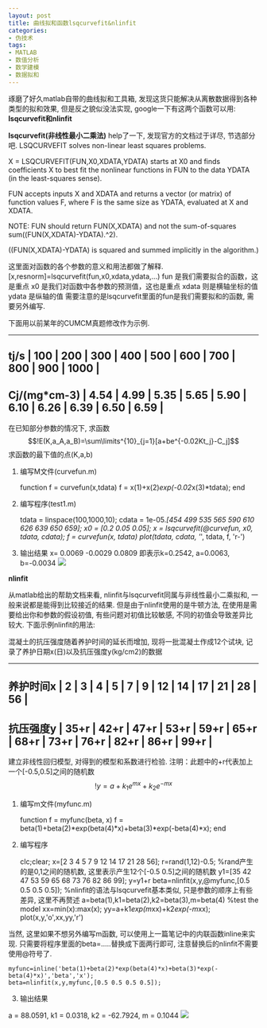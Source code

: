 ```yaml
---
layout: post
title: 曲线拟和函数lsqcurvefit&nlinfit
categories:
- 伪技术
tags:
- MATLAB
- 数值分析
- 数学建模
- 数据拟和
---
```


琢磨了好久matlab自带的曲线拟和工具箱, 发现这货只能解决从离散数据得到各种类型的拟和效果, 但是反之貌似没法实现, google一下有这两个函数可以用:
**lsqcurvefit和nlinfit**

**lsqcurvefit(非线性最小二乘法)**
help了一下, 发现官方的文档过于详尽, 节选部分吧.
LSQCURVEFIT solves non-linear least squares problems.

X = LSQCURVEFIT(FUN,X0,XDATA,YDATA) starts at X0 and finds coefficients X to best fit the nonlinear functions in FUN to the data YDATA (in the least-squares sense).

FUN accepts inputs X and XDATA and returns a vector (or matrix) of function values F, where F is the same size as YDATA, evaluated at X and XDATA.

NOTE: FUN should return FUN(X,XDATA) and not the sum-of-squares sum((FUN(X,XDATA)-YDATA).^2).

((FUN(X,XDATA)-YDATA) is squared and summed implicitly in the algorithm.)

这里面对函数的各个参数的意义和用法都做了解释.
[x,resnorm]=lsqcurvefit(fun,x0,xdata,ydata,...)
fun 是我们需要拟合的函数，这是重点
x0 是我们对函数中各参数的预测值，这也是重点
xdata 则是横轴坐标的值
ydata 是纵轴的值
需要注意的是lsqcurvefit里面的fun是我们需要拟和的函数, 需要另外编写.

下面用以前某年的CUMCM真题修改作为示例.

--------------------------------------------------------------------------------------------
tj/s                      | 100  | 200  | 300  | 400  | 500  | 600  | 700  | 800  | 900  | 1000 |
--------------------------------------------------------------------------------------------
Cj/(mg*cm-3) | 4.54  | 4.99 | 5.35  | 5.65  | 5.90 | 6.10  | 6.26  | 6.39 | 6.50  |  6.59 |
--------------------------------------------------------------------------------------------
在已知部分参数的情况下, 求函数
$$!E(K,a_A,a_B)=\sum\limits^{10}_{j=1}[a+be^{-0.02Kt_j}-C_j]$$
求函数的最下值的点(K,a,b)

1. 编写M文件(curvefun.m)

    
    function f = curvefun(x,tdata)
    f = x(1)+x(2)*exp(-0.02*x(3)*tdata);
    end


2. 编写程序(test1.m)

    
    tdata = linspace(100,1000,10);
    cdata = 1e-05.*[454 499 535 565 590 610 626 639 650 659];
    x0 = [0.2 0.05 0.05];
    x = lsqcurvefit(@curvefun, x0, tdata, cdata);
    f = curvefun(x, tdata)
    plot(tdata, cdata, '*', tdata, f, 'r-')


3. 输出结果
x= 0.0069 -0.0029 0.0809
即表示k=0.2542, a=0.0063, b=-0.0034
[![](http://panda0411.com/wordpress/wp-content/uploads/2011/08/1.jpg)](http://panda0411.com/wordpress/wp-content/uploads/2011/08/1.jpg)

**nlinfit**

从matlab给出的帮助文档来看, nlinfit与lsqcurvefit同属与非线性最小二乘拟和, 一般来说都是能得到比较接近的结果.
但是由于nlinfit使用的是牛顿方法, 在使用是需要给出你和参数的假设初值, 有些问题对初值比较敏感, 不同的初值会导致差异比较大.
下面示例nlinfit的用法:

混凝土的抗压强度随着养护时间的延长而增加, 现将一批混凝土作成12个试块, 记录了养护日期x(日)以及抗压强度y(kg/cm2)的数据

-------------------------------------------------------------------------------------------------------
养护时间x |    2     |    3     |     4   |     5   |     7    |     9    |   12    |    14   |    17   |    21   |   28   |  56    |
-------------------------------------------------------------------------------------------------------
抗压强度y | 35+r | 42+r | 47+r | 53+r | 59+r | 65+r | 68+r | 73+r | 76+r | 82+r | 86+r | 99+r |
--------------------------------------------------------------------------------------------------------
建立非线性回归模型, 对得到的模型和系数进行检验.
注明：此题中的+r代表加上一个[-0.5,0.5]之间的随机数
$$!y=a+k_1e^{mx}+k_2e^{-mx}$$

1. 编写m文件(myfunc.m)

    
    function f = myfunc(beta, x)
    f = beta(1)+beta(2)*exp(beta(4)*x)+beta(3)*exp(-beta(4)*x);
    end


2. 编写程序

    
    clc;clear;
    x=[2 3 4 5 7 9 12 14 17 21 28 56];
    r=rand(1,12)-0.5; %rand产生的是0,1之间的随机数, 这里表示产生12个[-0.5 0.5]之间的随机数
    y1=[35 42 47 53 59 65 68 73 76 82 86 99];
    y=y1+r
    beta=nlinfit(x,y,@myfunc,[0.5 0.5 0.5 0.5]); %nlinfit的语法与lsqcurvefit基本类似, 只是参数的顺序上有些差异, 这里不再赘述
    a=beta(1),k1=beta(2),k2=beta(3),m=beta(4)
    %test the model
    xx=min(x):max(x);
    yy=a+k1*exp(m*xx)+k2*exp(-m*xx);
    plot(x,y,'o',xx,yy,'r')


当然, 这里如果不想另外编写m函数, 可以使用上一篇笔记中的内联函数inline来实现. 只需要将程序里面的beta=.....替换成下面两行即可, 注意替换后的nlinfit不需要使用@符号了.

    
    myfunc=inline('beta(1)+beta(2)*exp(beta(4)*x)+beta(3)*exp(-beta(4)*x)','beta','x');
    beta=nlinfit(x,y,myfunc,[0.5 0.5 0.5 0.5]);


3. 输出结果

a = 88.0591, k1 = 0.0318, k2 = -62.7924, m = 0.1044
[![](http://panda0411.com/wordpress/wp-content/uploads/2011/08/11.jpg)](http://panda0411.com/wordpress/wp-content/uploads/2011/08/11.jpg)
